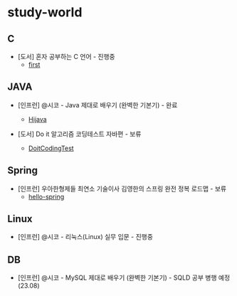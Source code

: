 # study-world

## C
- [도서] 혼자 공부하는 C 언어 - 진행중
  - [first](https://github.com/heum-ji/study-world/tree/main/C)

## JAVA
- [인프런] @시코 - Java 제대로 배우기 (완벽한 기본기) - 완료
  - [Hijava](https://github.com/heum-ji/study-world/tree/main/Java/HiJava)

- [도서] Do it 알고리즘 코딩테스트 자바편 - 보류
  - [DoitCodingTest](https://github.com/heum-ji/study-world/tree/main/Java/DoitCodingTest)

## Spring
- [인프런] 우아한형제들 최연소 기술이사 김영한의 스프링 완전 정복 로드맵 - 보류
  - [hello-spring](https://github.com/heum-ji/study-world/tree/main/Spring/hello-spring)

## Linux
- [인프런] @시코 - 리눅스(Linux) 실무 입문 - 진행중

## DB
- [인프런] @시코 - MySQL 제대로 배우기 (완벽한 기본기) - SQLD 공부 병행 예정 (23.08)
